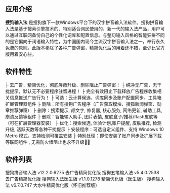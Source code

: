 ## 应用介绍

**搜狗输入法** 是搜狗旗下一款Windows平台下的汉字拼音输入法软件。搜狗拼音输入法是基于搜索引擎技术的、特别适合网民使用的、新一代的输入法产品，用户可以通过互联网备份自己的个性化词库和配置信息。与整句输入风格的智能狂拼不同的是它偏向于词语输入特性，为中国国内现今主流汉字拼音输入法之一，奉行永久免费的原则。此版本移除了各种广告弹窗，精简优化后的用着还不错，至少比官方版用着安心些。

## 软件特性

├ 去广告，精简优化，彻底屏蔽升级、删除阻止广告弹窗！
├ 纯净无广告，无干扰提示，默认无不必要程序驻留进程！
├ 完全有效阻止下载释放广告程序收集相关信息推送广告行为！
├ 可选：云计算候选、词库同步及账户配置同步、工具箱扩展管理器组件
├ 删除：所有搜狗广告程序（广告获取模块、搜狐新闻弹窗、勋章推荐弹窗）
├ 删除：搜索提示, 颜文字, 修复器, 核心服务, 网络更新, 辅助工具, 崩溃反馈等组件
├ 删除：智能输入助手, 图片表情, 皮肤盒子/推荐/flash皮肤等（可在扩展管理器安装）
├ 优化：搜索候选, 体验计划,账户提醒, 皮肤推荐, 检测升级, 活跃天数等各种干扰提示
├ 安装程序：可选自定义组件、支持 Windows 10 Metro 模式，支持检测可覆盖安装
├ 特别处理：即使安装了账户同步及扩展下载等联网组件 , 无需防火墙阻止也永不升级

## 软件列表

 搜狗拼音输入法 v12.2.0.6275 去广告精简优化版
 搜狗五笔输入法 v5.4.0.2538 去广告精简优化版
 搜狗输入法医生版 v1.1.0.1278 精简优化版（医生版）
 搜狗输入法 v6.7.0.747 大水牛精简优化版（怀旧推荐版）